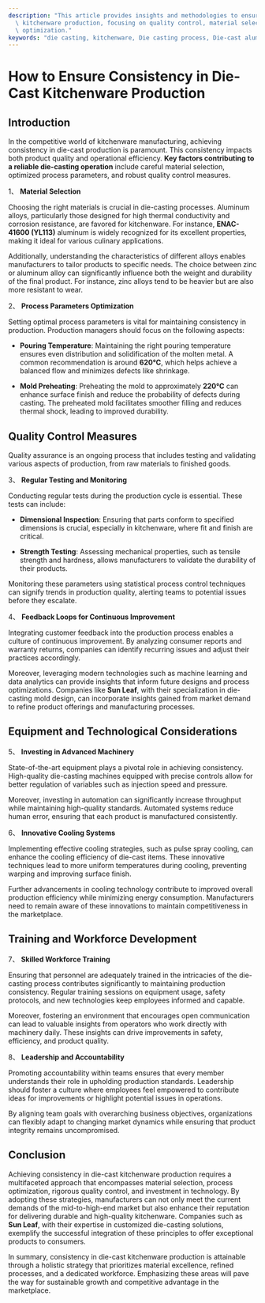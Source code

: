 ```yaml
---
description: "This article provides insights and methodologies to ensure consistency in die-cast\
  \ kitchenware production, focusing on quality control, material selection, and process\
  \ optimization."
keywords: "die casting, kitchenware, Die casting process, Die-cast aluminum"
---
```

# How to Ensure Consistency in Die-Cast Kitchenware Production

## Introduction

In the competitive world of kitchenware manufacturing, achieving consistency in die-cast production is paramount. This consistency impacts both product quality and operational efficiency. **Key factors contributing to a reliable die-casting operation** include careful material selection, optimized process parameters, and robust quality control measures.

1、 **Material Selection**

Choosing the right materials is crucial in die-casting processes. Aluminum alloys, particularly those designed for high thermal conductivity and corrosion resistance, are favored for kitchenware. For instance, **ENAC-41600 (YL113)** aluminum is widely recognized for its excellent properties, making it ideal for various culinary applications. 

Additionally, understanding the characteristics of different alloys enables manufacturers to tailor products to specific needs. The choice between zinc or aluminum alloy can significantly influence both the weight and durability of the final product. For instance, zinc alloys tend to be heavier but are also more resistant to wear.

2、 **Process Parameters Optimization**

Setting optimal process parameters is vital for maintaining consistency in production. Production managers should focus on the following aspects:

- **Pouring Temperature**: Maintaining the right pouring temperature ensures even distribution and solidification of the molten metal. A common recommendation is around **620℃**, which helps achieve a balanced flow and minimizes defects like shrinkage.
  
- **Mold Preheating**: Preheating the mold to approximately **220℃** can enhance surface finish and reduce the probability of defects during casting. The preheated mold facilitates smoother filling and reduces thermal shock, leading to improved durability.

## Quality Control Measures

Quality assurance is an ongoing process that includes testing and validating various aspects of production, from raw materials to finished goods.

3、 **Regular Testing and Monitoring**

Conducting regular tests during the production cycle is essential. These tests can include:

- **Dimensional Inspection**: Ensuring that parts conform to specified dimensions is crucial, especially in kitchenware, where fit and finish are critical.
  
- **Strength Testing**: Assessing mechanical properties, such as tensile strength and hardness, allows manufacturers to validate the durability of their products. 

Monitoring these parameters using statistical process control techniques can signify trends in production quality, alerting teams to potential issues before they escalate.

4、 **Feedback Loops for Continuous Improvement**

Integrating customer feedback into the production process enables a culture of continuous improvement. By analyzing consumer reports and warranty returns, companies can identify recurring issues and adjust their practices accordingly. 

Moreover, leveraging modern technologies such as machine learning and data analytics can provide insights that inform future designs and process optimizations. Companies like **Sun Leaf**, with their specialization in die-casting mold design, can incorporate insights gained from market demand to refine product offerings and manufacturing processes.

## Equipment and Technological Considerations

5、 **Investing in Advanced Machinery**

State-of-the-art equipment plays a pivotal role in achieving consistency. High-quality die-casting machines equipped with precise controls allow for better regulation of variables such as injection speed and pressure. 

Moreover, investing in automation can significantly increase throughput while maintaining high-quality standards. Automated systems reduce human error, ensuring that each product is manufactured consistently.

6、 **Innovative Cooling Systems**

Implementing effective cooling strategies, such as pulse spray cooling, can enhance the cooling efficiency of die-cast items. These innovative techniques lead to more uniform temperatures during cooling, preventing warping and improving surface finish.

Further advancements in cooling technology contribute to improved overall production efficiency while minimizing energy consumption. Manufacturers need to remain aware of these innovations to maintain competitiveness in the marketplace.

## Training and Workforce Development

7、 **Skilled Workforce Training**

Ensuring that personnel are adequately trained in the intricacies of the die-casting process contributes significantly to maintaining production consistency. Regular training sessions on equipment usage, safety protocols, and new technologies keep employees informed and capable.

Moreover, fostering an environment that encourages open communication can lead to valuable insights from operators who work directly with machinery daily. These insights can drive improvements in safety, efficiency, and product quality.

8、 **Leadership and Accountability**

Promoting accountability within teams ensures that every member understands their role in upholding production standards. Leadership should foster a culture where employees feel empowered to contribute ideas for improvements or highlight potential issues in operations.

By aligning team goals with overarching business objectives, organizations can flexibly adapt to changing market dynamics while ensuring that product integrity remains uncompromised.

## Conclusion

Achieving consistency in die-cast kitchenware production requires a multifaceted approach that encompasses material selection, process optimization, rigorous quality control, and investment in technology. By adopting these strategies, manufacturers can not only meet the current demands of the mid-to-high-end market but also enhance their reputation for delivering durable and high-quality kitchenware. Companies such as **Sun Leaf**, with their expertise in customized die-casting solutions, exemplify the successful integration of these principles to offer exceptional products to consumers.

In summary, consistency in die-cast kitchenware production is attainable through a holistic strategy that prioritizes material excellence, refined processes, and a dedicated workforce. Emphasizing these areas will pave the way for sustainable growth and competitive advantage in the marketplace.
